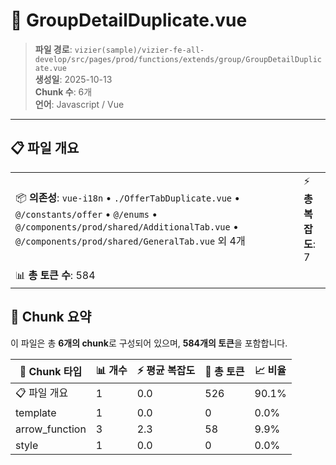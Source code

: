 # 📄 GroupDetailDuplicate.vue

> **파일 경로**: `vizier(sample)/vizier-fe-all-develop/src/pages/prod/functions/extends/group/GroupDetailDuplicate.vue`  
> **생성일**: 2025-10-13  
> **Chunk 수**: 6개  
> **언어**: Javascript / Vue
---





## 📋 파일 개요

| | |
|--|--|
| 📦 **의존성**: `vue-i18n` • `./OfferTabDuplicate.vue` • `@/constants/offer` • `@/enums` • `@/components/prod/shared/AdditionalTab.vue` • `@/components/prod/shared/GeneralTab.vue` 외 4개 | ⚡ **총 복잡도**: 7 |
| 📊 **총 토큰 수**: 584 |  |






## 🧩 Chunk 요약

이 파일은 총 **6개의 chunk**로 구성되어 있으며, **584개의 토큰**을 포함합니다.

| 🧩 Chunk 타입 | 📊 개수 | ⚡ 평균 복잡도 | 📝 총 토큰 | 📈 비율 |
|---------------|--------|-------------|----------|--------|
| 📋 파일 개요 | 1 | 0.0 | 526 | 90.1% |
| template | 1 | 0.0 | 0 | 0.0% |
| arrow_function | 3 | 2.3 | 58 | 9.9% |
| style | 1 | 0.0 | 0 | 0.0% |

